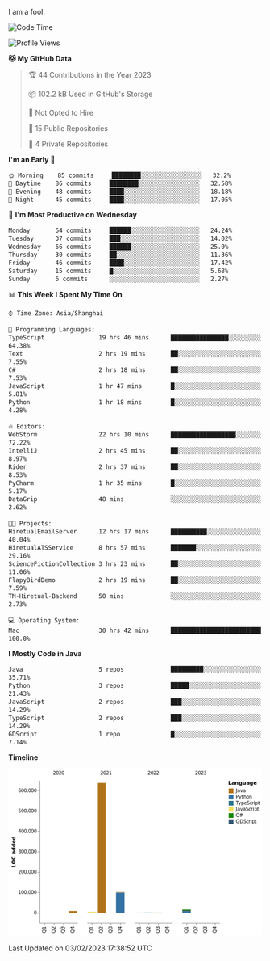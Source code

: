 I am a fool.

<!--START_SECTION:waka-->
![Code Time](http://img.shields.io/badge/Code%20Time-32%20hrs%2024%20mins-blue)

![Profile Views](http://img.shields.io/badge/Profile%20Views-160-blue)

**🐱 My GitHub Data** 

> 🏆 44 Contributions in the Year 2023
 > 
> 📦 102.2 kB Used in GitHub's Storage 
 > 
> 🚫 Not Opted to Hire
 > 
> 📜 15 Public Repositories 
 > 
> 🔑 4 Private Repositories  
 > 
**I'm an Early 🐤** 

```text
🌞 Morning    85 commits     ████████░░░░░░░░░░░░░░░░░   32.2% 
🌆 Daytime    86 commits     ████████░░░░░░░░░░░░░░░░░   32.58% 
🌃 Evening    48 commits     ████░░░░░░░░░░░░░░░░░░░░░   18.18% 
🌙 Night      45 commits     ████░░░░░░░░░░░░░░░░░░░░░   17.05%

```
📅 **I'm Most Productive on Wednesday** 

```text
Monday       64 commits     ██████░░░░░░░░░░░░░░░░░░░   24.24% 
Tuesday      37 commits     ███░░░░░░░░░░░░░░░░░░░░░░   14.02% 
Wednesday    66 commits     ██████░░░░░░░░░░░░░░░░░░░   25.0% 
Thursday     30 commits     ██░░░░░░░░░░░░░░░░░░░░░░░   11.36% 
Friday       46 commits     ████░░░░░░░░░░░░░░░░░░░░░   17.42% 
Saturday     15 commits     █░░░░░░░░░░░░░░░░░░░░░░░░   5.68% 
Sunday       6 commits      ░░░░░░░░░░░░░░░░░░░░░░░░░   2.27%

```


📊 **This Week I Spent My Time On** 

```text
⌚︎ Time Zone: Asia/Shanghai

💬 Programming Languages: 
TypeScript               19 hrs 46 mins      ████████████████░░░░░░░░░   64.38% 
Text                     2 hrs 19 mins       ██░░░░░░░░░░░░░░░░░░░░░░░   7.55% 
C#                       2 hrs 18 mins       ██░░░░░░░░░░░░░░░░░░░░░░░   7.53% 
JavaScript               1 hr 47 mins        █░░░░░░░░░░░░░░░░░░░░░░░░   5.81% 
Python                   1 hr 18 mins        █░░░░░░░░░░░░░░░░░░░░░░░░   4.28%

🔥 Editors: 
WebStorm                 22 hrs 10 mins      ██████████████████░░░░░░░   72.22% 
IntelliJ                 2 hrs 45 mins       ██░░░░░░░░░░░░░░░░░░░░░░░   8.97% 
Rider                    2 hrs 37 mins       ██░░░░░░░░░░░░░░░░░░░░░░░   8.53% 
PyCharm                  1 hr 35 mins        █░░░░░░░░░░░░░░░░░░░░░░░░   5.17% 
DataGrip                 48 mins             ░░░░░░░░░░░░░░░░░░░░░░░░░   2.62%

🐱‍💻 Projects: 
HiretualEmailServer      12 hrs 17 mins      ██████████░░░░░░░░░░░░░░░   40.04% 
HiretualATSService       8 hrs 57 mins       ███████░░░░░░░░░░░░░░░░░░   29.16% 
ScienceFictionCollection 3 hrs 23 mins       ██░░░░░░░░░░░░░░░░░░░░░░░   11.06% 
FlapyBirdDemo            2 hrs 19 mins       ██░░░░░░░░░░░░░░░░░░░░░░░   7.59% 
TM-Hiretual-Backend      50 mins             ░░░░░░░░░░░░░░░░░░░░░░░░░   2.73%

💻 Operating System: 
Mac                      30 hrs 42 mins      █████████████████████████   100.0%

```

**I Mostly Code in Java** 

```text
Java                     5 repos             █████████░░░░░░░░░░░░░░░░   35.71% 
Python                   3 repos             █████░░░░░░░░░░░░░░░░░░░░   21.43% 
JavaScript               2 repos             ███░░░░░░░░░░░░░░░░░░░░░░   14.29% 
TypeScript               2 repos             ███░░░░░░░░░░░░░░░░░░░░░░   14.29% 
GDScript                 1 repo              █░░░░░░░░░░░░░░░░░░░░░░░░   7.14%

```


**Timeline**

![Chart not found](https://raw.githubusercontent.com/VeejaLiu/VeejaLiu/master/charts/bar_graph.png) 


 Last Updated on 03/02/2023 17:38:52 UTC
<!--END_SECTION:waka-->
